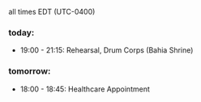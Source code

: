 all times EDT (UTC-0400)

### today:

* 19:00 - 21:15: Rehearsal, Drum Corps (Bahia Shrine)

### tomorrow:

* 18:00 - 18:45: Healthcare Appointment 
